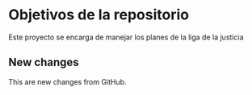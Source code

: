 # Objetivos de la repositorio

Este proyecto se encarga de manejar los planes de la liga de la justicia


## New changes
This are new changes from GitHub.
